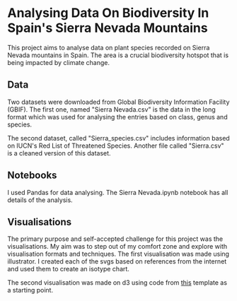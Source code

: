 # Analysing Data On Biodiversity In Spain's Sierra Nevada Mountains

This project aims to analyse data on plant species recorded on Sierra Nevada mountains in Spain. The area is a crucial biodiversity hotspot that is being impacted by climate change.

## Data

Two datasets were downloaded from Global Biodiversity Information Facility (GBIF). The first one, named "Sierra Nevada.csv" is the data in the long format which was used for analysing the entries based on class, genus and species. 

The second dataset, called "Sierra_species.csv" includes information based on IUCN's Red List of Threatened Species. Another file called "Sierra.csv" is a cleaned version of this dataset.

## Notebooks

I used Pandas for data analysing. The Sierra Nevada.ipynb notebook has all details of the analysis.

## Visualisations

The primary purpose and self-accepted challenge for this project was the visualisations. My aim was to step out of my comfort zone and explore with visualisation formats and techniques. The first visualisation was made using illustrator. I created each of the svgs based on references from the internet and used them to create an isotype chart.

The second visualisation was made on d3 using code from [this](https://d3-graph-gallery.com/graph/circularpacking_template.html) template as a starting point.





